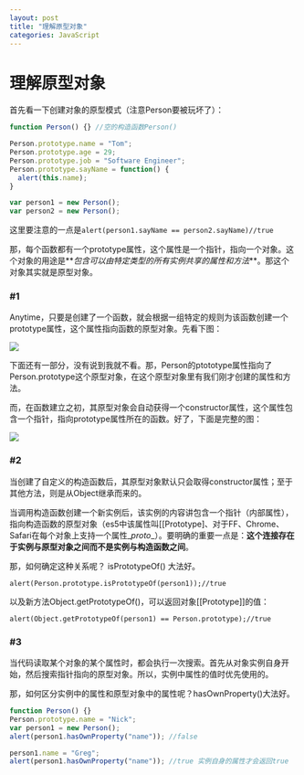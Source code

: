 ```yaml
---
layout: post
title: "理解原型对象"
categories: JavaScript
---
```


# 理解原型对象

首先看一下创建对象的原型模式（注意Person要被玩坏了）：

```javascript
function Person() {} //空的构造函数Person()

Person.prototype.name = "Tom";
Person.prototype.age = 29;
Person.prototype.job = "Software Engineer";
Person.prototype.sayName = function() {
  alert(this.name);
}

var person1 = new Person();
var person2 = new Person();
```

这里要注意的一点是`alert(person1.sayName == person2.sayName)//true`

那，每个函数都有一个prototype属性，这个属性是一个指针，指向一个对象。这个对象的用途是**_包含可以由特定类型的所有实例共享的属性和方法_**。那这个对象其实就是原型对象。

### #1

Anytime，只要是创建了一个函数，就会根据一组特定的规则为该函数创建一个prototype属性，这个属性指向函数的原型对象。先看下图：

 ![](http://t1ree.github.io/images/prototype_1.png)

下面还有一部分，没有说到我就不看。那，Person的ptototype属性指向了Person.prototype这个原型对象，在这个原型对象里有我们刚才创建的属性和方法。

而，在函数建立之初，其原型对象会自动获得一个constructor属性，这个属性包含一个指针，指向prototype属性所在的函数。好了，下面是完整的图：


 ![](http://t1ree.github.io/images/prototype_2.png)



### #2

当创建了自定义的构造函数后，其原型对象默认只会取得constructor属性；至于其他方法，则是从Object继承而来的。

当调用构造函数创建一个新实例后，该实例的内容讲包含一个指针（内部属性），指向构造函数的原型对象（es5中该属性叫[[Prototype]、对于FF、Chrome、Safari在每个对象上支持一个属性\__proto__）。要明确的重要一点是：**这个连接存在于实例与原型对象之间而不是实例与构造函数之间**。

那，如何确定这种关系呢？  isPrototypeOf() 大法好。

`alert(Person.prototype.isPrototypeOf(person1));//true`

以及新方法Object.getPrototypeOf()，可以返回对象[[Prototype]]的值：

`alert(Object.getPrototypeOf(person1) == Person.prototype);//true`

### #3

当代码读取某个对象的某个属性时，都会执行一次搜索。首先从对象实例自身开始，然后搜索指针指向的原型对象。所以，实例中属性的值时优先使用的。

那，如何区分实例中的属性和原型对象中的属性呢？hasOwnProperty()大法好。

```javascript
function Person() {}
Person.prototype.name = "Nick";
var person1 = new Person();
alert(person1.hasOwnProperty("name")); //false

person1.name = "Greg";
alert(person1.hasOwnProperty("name")); //true 实例自身的属性才会返回true
```

